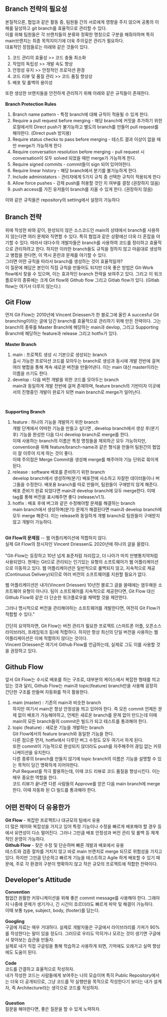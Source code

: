 ## Branch 전략의 필요성
본질적으론, 협업과 같은 활동 중, 팀원들 간의 서로에게 영향을 주지 않으며 공통의 이해를 달성하고 git branch를 효율적으로 관리할 수 있다. <br>
이를 위해 팀원들은 각 브랜치들의 분류와 정확한 명칭으로 구분을 해줘야하며 특히 main브랜치는 최종 목적지이기에 더욱 주의깊은 관리가 필요하다. <br>
대표적인 장점들로는 아래와 같은 것들이 있다.<br>
1. 코드 관리의 효율성 >> 코드 충돌 최소화<br>
2. 작업의 독립성 >> 개발 속도 향상<br>
3. 안정성 유지 >> 안정적인 프로덕션 환경<br>
4. 코드 리뷰 및 품질 관리 >> 코드 품질 향상상 <br>
5. 배포 및 롤백의 용이성 <br>

또한 생성한 브랜치들을 안전하게 관리하기 위해 아래와 같은 규칙들이 존재한다. <br><br>
**Branch Protection Rules** <br>
1. Branch name pattern - 특정 branch에 대해 규칙이 적용될 수 있게 한다. <br>
2. Require a pull request before merging - 해당 branch에 커밋을 추가하기 위힌 로컬에서의 Direct push가 불가능하고 별도의 branch를 만들어 pull request를 해야한다. (Direct push 방지용) <br>
3. Require status checks to pass before merging - 테스트 결과 이상이 없을 때만 merge가 가능하게 한다 <br>
4. Require conversation resolution before merging - pull request 시 conversation이 모두 solved 되었을 때만 merge가 가능하게 한다. <br>
5. Require signed commits - commit들이 sign 되어 있어야한다. <br>
6. Require linear history - 해당 branch에서 분기를 불가능하게 한다.<br>
7. Include administators - 관리자에게 5가지 규칙 중 선택한 규칙이 적용되게 한다<br>
8. Allow force pushes - 강제 push를 허용할 것인 지 여부를 결정 (권장하지 않음) <br>
9. push access를 가진 유저들이 branch를 지울 수 있게 한다. (권장하지 않음) <br>

이와 같은 규칙들은 repository의 setting에서 설정이 가능하다
<br>
## Branch 전략
위에 작성한 바와 같이, 완성되지 않은 소스코드인 main의 상태에서 branch를 사용하지 않는다면 여러 문제와 직면할 수 있다. 특히 협업과 같은 상황에선 더욱 더 혼잡을 야기할 수 있다. 따라서 대다수의 개발자들은 branch를 사용하여 코드를 정리하고 효율적으로 관리하려고 한다. 하지만 이러한 branch들도 규칙을 정하지 않고 마음대로 생성하고 병합을 한다면, 이 역시 혼란과 문제를 야기할 수 있다.<br>
그러면 어떤 규칙을 따라서 branch를 생성하는 것이 효율적일까? <br>
이 질문에 해답은 본인이 직접 규칙을 만들어도 되지만 더욱 좋은 방법은 Git-Work flow에서 찾을 수 있으며, 이는 효과적인 branch 전략을 보여주고 있다. 그리고 이 워크플로우의 종류에는 크게 Git flow와 Github flow 그리고 Gitlab flow가 있다. (Gitlab flow는 여기서 다루지 않는다.)

## Git Flow
먼저 Git Flow는 2010년에 Vincent Driessen가 한 블로그에 올린 A succesful Git branching이라는 글에 담긴 branch를 효율적으로 관리하기 위해 만든 전략이다. 그는 branch의 종류를 Master Branch에 해당하는 main과 devlop, 그리고 Supporting Branch에 해당하는 feature과 release 그리고 hotfix가 있다.<br><br>
**Master Branch**
1. main : 프로젝트 생성 시 기본으로 생성되는 branch <br>
출시 가능한 프로덕션 코드를 모아두는 branch로 생성과 동시에 개발 전반에 걸쳐 여러 병합을 통해 계속 새로운 버전을 만들어낸다. 이는 main 대신 master이라는 이름을 쓰기도 한다. <br>
2. develop : 다음 버전 개발을 위한 코드를 모아두는 branch <br>
main과 동일하게 개발 전반에 걸쳐 존재하며, feature branch의 기반이자 이곳에서의 진행중인 개발이 완료가 되면 main branch로 merge가 일어난다.<br>
<br>

**Supporting Branch**
1. feature : 하나의 기능을 개발하기 위한 branch <br>
개발 단계에서 어떠한 기능을 만들고 싶다면 , develop branch에서 생성 후(분기 후) 기능을 완성한 다음 다시 develop branch로 merge를 한다. <br>이때 사용하는 branch의 이름은 특정 명칭들을 제외하곤 모두 가능하지만, convention을 위해 feature/branch-name과 같은 형식을 만들어 팀원간의 협업이 잘 이루어 지게 하는 것이 좋다. <br>
이때 주의점은 Merge Commit을 생성해 merge를 해주어야 기능 단위로 묶이게 된다. <br>
2. release : software 배포를 준비하기 위한 branch <br>
develop branch에서 생성하며(분기) 배포전에 사소하고 자잘한 데이터들이나 버그들을 수정한다. 배포용 branch를 따로 만들어, 팀원들이 구애받지 않게 해준다. 배포 준비가 완료 되었다면 main과 develop branch에 모두 merge한다. 이때 tag를 통해 버전을 표시해주면 좋다 (release/v1.1). <br>
3.  hotfix : 배포 후에 버그와 같은 수정해야할 문제를 해결하는 branch <br>
main branch에서 생성하며(분기) 문제가 해결된다면 main과 develop branch에 모두 merge 해준다. 이는 release와 동일하게 개별 branch로 팀원들이 구애받지 않고 개발이 가능하다. <br> <br>

**Git Flow의 문제점** -- 웹 어플리케이션에 적합하지 않다. <br>
실제 Git Flow의 창시자인 Vincent Driessen도 2020년에 하나의 글을 올렸다. <br><br>
"Git-Flow는 등장하고 10년 넘게 표준처럼 자리잡고, 더 나아가 마치 만병통치약처럼 사용되었다. 현재는 Git으로 관리되는 인기있는 유형의 소프트웨어가 웹 어플리케이션으로 이동하고 있다. 웹 어플리케이션은 일반적으로 롤백되지 않고, 지속적으로 제공(Continuous Delivery)되므로 여러 버전의 소프트웨어를 지원할 필요가 없다.


웹 어플리케이션은 내가(Vincent Driessen) 10년전 블로그 글을 쓸때에는 염두해둔 소프트웨어 유형이 아니다. 팀이 소프트웨어를 지속적으로 제공한다면, Git Flow 대신 Github Flow와 같은 더 단순한 워크플로우를 채택할 것을 제안한다.


그러나 명시적으로 버전을 관리해야하는 소프트웨어를 개발한다면, 여전히 Git Flow가 적합할 수 있다." <br> <br>
간단히 요약하자면, Git Flow는 버전 관리가 필요한 프로젝트 (스마트폰 어플, 오픈소스 라이브러리, 프레임워크 등)에 적합하다. 하지만 항상 최신의 단일 버전을 사용하는 웹 어플리케이션은 이에 적합하지 않다는 것이다. <br>
Vincent Driessen은 여기서 Github Flow를 언급하는데, 실제로 그도 이를 사용할 것을 권장하고 있다.

## Github Flow
앞서 Git Flow는 수시로 배포를 하는 구조로, 대부분의 케이스에서 복잡한 형태를 띄고 있는 것과 달리, Github Flow는 main과 topic(feature) branch만을 사용해 굉장히 간단한 구조를 만들며 자동화를 적극 활용한다. <br>
1. main (master) : 기존의 main과 비슷한 branch <br>
하지만 여기서 main은 항상 안정성을 띄고 있어야 한다. 즉 모든 commit 언제든 문제 없이 배포가 가능해야하고, 언제든 새로운 branch를 문제 없이 만드는데 이때 main의 모든 branch들의 commit은 빌드가 되고 테스트를 통과해야 한다.<br>
2. topic (feature) : 새로운 기능을 개발하는 branch <br>
Git Flow에서의 feature branch와 동일한 기능을 한다.<br>
다른 점으론 먼저, hotfix에서 다루던 버그 수정도 모두 여기서 하게 된다. <br>
또한 commit이 기능적으로 완성되지 않더라도 push를 자주해주어 끊임 없는 커뮤니케이션을 유지한다. <br>
다른 종류의 branch를 만들지 않기에 topic branch의 이름은 기능을 설명할 수 있는 목적이 담긴 명확하게 지어야한다. <br>
Pull Request를 적극 활용하는데, 이때 코드 리뷰로 코드 품질을 향상시킨다. 이는 매우 중요한 역할을 한다. <br>
코드 리뷰가 끝나면 다른 사람들의 Approve를 얻은 다음 main branch에 merge한다. 이때 자동화 된 CI 빌드를 통과해야 한다.


## 어떤 전략이 더 유용한가
**Git Flow** - 복잡한 프로젝트나 대규모의 팀에서 유용 <br>
더 많은 제어와 복잡성을 가지고 있어 특정 기능이나 수정을 빠르게 배포해야 할 경우 등에서 유연성이 다소 떨어진다. 
그러나 그만큼 배포 안정성과 버전 관리 및 롤백 등 체계적인 운영이 가능하다. <br>
**Github Flow** - 잦은 수정 및 단순하며 빠른 개발과 배포에서 유용 <br>
테스트와 검증 절차를 거치지 않고 바로 main 브랜치로 merge 되므로 위험성을 가지고 있다. 
하지만 그만큼 단순하고 빠르게 기능을 테스트하고 Agile 하게 배포할 수 있기 때문에, 주로 각 환경의 구분이 명확하지 않고 작은 규모의 프로젝트에 적합한 전략이다. <br>

## Developer's Attitude
**Convention** <br>
협업간 원활한 커뮤니케이션을 위해 좋은 commit message를 사용해야 한다. 그래야지 나중에 문제가 생기거나, 긴 시간이 흐르더라도 빠르게 파악 및 해결이 가능하다. <br>
이때 보통 type, subject, body, (footer)를 담는다. <br><br>
**Googling** <br>
구글에 자료는 매우 거대하다. 실제로 개발자들은 구글에서 라이브러리를 가져가 90%를 작성한다는 말이 있을 정도다. 그러므로 우리도 막히거나 모르는 것이 생기면 구글에서 찾아보는 습관을 만들자. <br>
실제로 내가 직접 구글링을 통해 학습하고 사용하게 되면, 기억에도 오래가고 실력 향상에도 도움이 된다. <br> <br>
**Code** <br>
코드를 간결하고 효율적으로 작성하자. <br>
내가 작성한 코드는 사람들에게 보여주는 나의 모습이며 특히 Public Repository에서는 더욱 더 공개되므로, 그냥 코드를 막 실행만을 목적으로 작성한다기 보다는 내가 설계자, 즉 Architecture라는 생각으로 코드를 작성하자.
<br><br>

**Question** <br>
질문을 해야한다면, 좋은 질문을 할 수 있게 노력하자.




